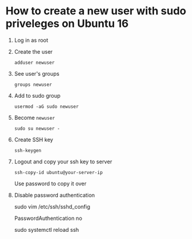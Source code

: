 # How to create a new user with sudo priveleges on Ubuntu 16

1. Log in as root

2. Create the user

    `adduser newuser`

3. See user's groups

    `groups newuser`

4. Add to sudo group

    `usermod -aG sudo newuser`

5. Become `newuser`

    `sudo su newuser - `

6. Create SSH key

    `ssh-keygen`

7. Logout and copy your ssh key to server

    `ssh-copy-id ubuntu@your-server-ip`

    Use password to copy it over

8. Disable password authentication

   sudo vim /etc/ssh/sshd_config

   PasswordAuthentication no

   sudo systemctl reload ssh
